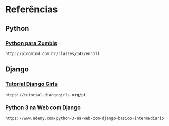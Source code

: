 # Referências

## Python
    
### [Python para Zumbis](http://pingmind.com.br/classes/142/enroll)

    http://pingmind.com.br/classes/142/enroll

## Django

### [Tutorial Django Girls](https://tutorial.djangogirls.org/pt)
    https://tutorial.djangogirls.org/pt

### [Python 3 na Web com Django](https://www.udemy.com/python-3-na-web-com-django-basico-intermediario)
    https://www.udemy.com/python-3-na-web-com-django-basico-intermediario 
